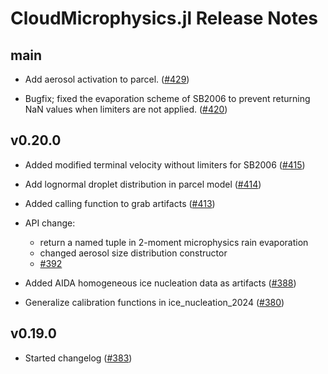CloudMicrophysics.jl Release Notes
========================

main
------
<!--- # Add changes since the most recent release here --->

- Add aerosol activation to parcel. ([#429](https://github.com/CliMA/CloudMicrophysics.jl/pull/429))

- Bugfix; fixed the evaporation scheme of SB2006 to prevent returning NaN values when limiters are not applied. ([#420](https://github.com/CliMA/CloudMicrophysics.jl/pull/415))

v0.20.0
------
- Added modified terminal velocity without limiters for SB2006 ([#415](https://github.com/CliMA/CloudMicrophysics.jl/pull/415))

- Add lognormal droplet distribution in parcel model ([#414](https://github.com/CliMA/CloudMicrophysics.jl/pull/414))

- Added calling function to grab artifacts ([#413](https://github.com/CliMA/CloudMicrophysics.jl/pull/413))

- API change:
  - return a named tuple in 2-moment microphysics rain evaporation
  - changed aerosol size distribution constructor
  - [#392](https://github.com/CliMA/CloudMicrophysics.jl/pull/392)

- Added AIDA homogeneous ice nucleation data as artifacts ([#388](https://github.com/CliMA/CloudMicrophysics.jl/pull/388))

- Generalize calibration functions in ice_nucleation_2024 ([#380](https://github.com/CliMA/CloudMicrophysics.jl/pull/380))

v0.19.0
------
- Started changelog ([#383](https://github.com/CliMA/CloudMicrophysics.jl/pull/383))
